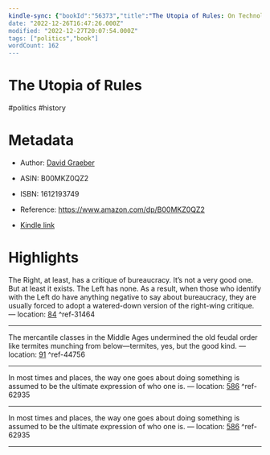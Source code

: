 ```yaml
---
kindle-sync: {"bookId":"56373","title":"The Utopia of Rules: On Technology, Stupidity, and the Secret Joys of Bureaucracy","author":"David Graeber","asin":"B00MKZ0QZ2","lastAnnotatedDate":"2023-08-31","bookImageUrl":"https://m.media-amazon.com/images/I/8160beMcnzL._SY160.jpg","highlightsCount":3}
date: "2022-12-26T16:47:26.000Z"
modified: "2022-12-27T20:07:54.000Z"
tags: ["politics","book"]
wordCount: 162
---
```

# The Utopia of Rules

#politics #history 

# Metadata

* Author: [David Graeber](https://www.amazon.com/David-Graeber/e/B001IQXM5K/ref=dp_byline_cont_ebooks_1)

* ASIN: B00MKZ0QZ2

* ISBN: 1612193749

* Reference: <https://www.amazon.com/dp/B00MKZ0QZ2>

* [Kindle link](kindle://book?action=open&asin=B00MKZ0QZ2)

# Highlights

The Right, at least, has a critique of bureaucracy. It’s not a very good one. But at least it exists. The Left has none. As a result, when those who identify with the Left do have anything negative to say about bureaucracy, they are usually forced to adopt a watered-down version of the right-wing critique. — location: [84](kindle://book?action=open&asin=B00MKZ0QZ2&location=84) ^ref-31464

---

The mercantile classes in the Middle Ages undermined the old feudal order like termites munching from below—termites, yes, but the good kind. — location: [91](kindle://book?action=open&asin=B00MKZ0QZ2&location=91) ^ref-44756

---

In most times and places, the way one goes about doing something is assumed to be the ultimate expression of who one is. — location: [586](kindle://book?action=open&asin=B00MKZ0QZ2&location=586) ^ref-62935

---

In most times and places, the way one goes about doing something is assumed to be the ultimate expression of who one is. — location: [586](kindle://book?action=open&asin=B00MKZ0QZ2&location=586) ^ref-62935

---
